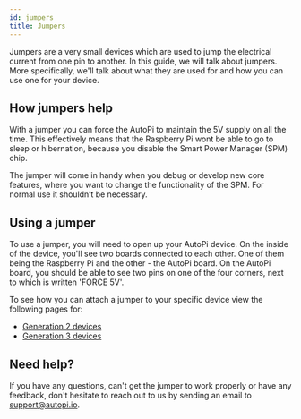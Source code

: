 ```yaml
---
id: jumpers
title: Jumpers
---
```


Jumpers are a very small devices which are used to jump the electrical current from one pin to
another. In this guide, we will talk about jumpers. More specifically, we'll talk about what they
are used for and how you can use one for your device.

## How jumpers help

With a jumper you can force the AutoPi to maintain the 5V supply on all the time. This effectively
means that the Raspberry Pi wont be able to go to sleep or hibernation, because you disable the
Smart Power Manager (SPM) chip.

The jumper will come in handy when you debug or develop new core features, where you want to change
the functionality of the SPM. For normal use it shouldn’t be necessary.

## Using a jumper

To use a jumper, you will need to open up your AutoPi device. On the inside of the device, you'll
see two boards connected to each other. One of them being the Raspberry Pi and the other - the
AutoPi board. On the AutoPi board, you should be able to see two pins on one of the four corners,
next to which is written 'FORCE 5V'.

To see how you can attach a jumper to your specific device view the following pages for:

* [Generation 2 devices](../hardware/generation-2/_index.md/#jumper)
* [Generation 3 devices](../hardware/generation-3/_index.md/#jumper)

## Need help?

If you have any questions, can't get the jumper to work properly or have any feedback, don't
hesitate to reach out to us by sending an email to support@autopi.io.